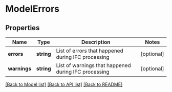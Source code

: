 # ModelErrors

## Properties
Name | Type | Description | Notes
------------ | ------------- | ------------- | -------------
**errors** | **string** | List of errors that happened during IFC processing | [optional] 
**warnings** | **string** | List of warnings that happened during IFC processing | [optional] 

[[Back to Model list]](../README.md#documentation-for-models) [[Back to API list]](../README.md#documentation-for-api-endpoints) [[Back to README]](../README.md)


